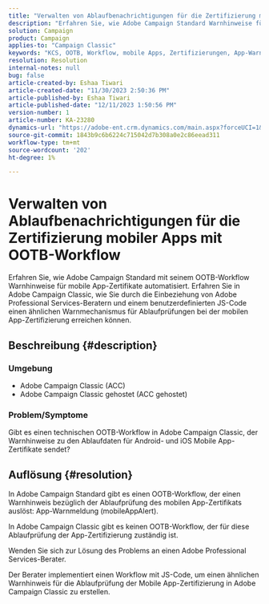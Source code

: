 ```yaml
---
title: "Verwalten von Ablaufbenachrichtigungen für die Zertifizierung mobiler Apps mit OOTB-Workflow"
description: "Erfahren Sie, wie Adobe Campaign Standard Warnhinweise für Zertifikate mobiler Apps automatisiert."
solution: Campaign
product: Campaign
applies-to: "Campaign Classic"
keywords: "KCS, OOTB, Workflow, mobile Apps, Zertifizierungen, App-Warnung, Fehlerbehebung, Ablauf, Ablauf, Benachrichtigungen"
resolution: Resolution
internal-notes: null
bug: false
article-created-by: Eshaa Tiwari
article-created-date: "11/30/2023 2:50:36 PM"
article-published-by: Eshaa Tiwari
article-published-date: "12/11/2023 1:50:56 PM"
version-number: 1
article-number: KA-23280
dynamics-url: "https://adobe-ent.crm.dynamics.com/main.aspx?forceUCI=1&pagetype=entityrecord&etn=knowledgearticle&id=0eb138cc-8f8f-ee11-8179-6045bd006b3d"
source-git-commit: 1843b9c6b6224c715042d7b308a0e2c86eead311
workflow-type: tm+mt
source-wordcount: '202'
ht-degree: 1%

---
```


# Verwalten von Ablaufbenachrichtigungen für die Zertifizierung mobiler Apps mit OOTB-Workflow


Erfahren Sie, wie Adobe Campaign Standard mit seinem OOTB-Workflow Warnhinweise für mobile App-Zertifikate automatisiert. Erfahren Sie in Adobe Campaign Classic, wie Sie durch die Einbeziehung von Adobe Professional Services-Beratern und einem benutzerdefinierten JS-Code einen ähnlichen Warnmechanismus für Ablaufprüfungen bei der mobilen App-Zertifizierung erreichen können.

## Beschreibung {#description}


### Umgebung

- Adobe Campaign Classic (ACC)
- Adobe Campaign Classic gehostet (ACC gehostet)


### Problem/Symptome

Gibt es einen technischen OOTB-Workflow in Adobe Campaign Classic, der Warnhinweise zu den Ablaufdaten für Android- und iOS Mobile App-Zertifikate sendet?




## Auflösung {#resolution}


In Adobe Campaign Standard gibt es einen OOTB-Workflow, der einen Warnhinweis bezüglich der Ablaufprüfung des mobilen App-Zertifikats auslöst: App-Warnmeldung (mobileAppAlert).

In Adobe Campaign Classic gibt es keinen OOTB-Workflow, der für diese Ablaufprüfung der App-Zertifizierung zuständig ist.

Wenden Sie sich zur Lösung des Problems an einen Adobe Professional Services-Berater.

Der Berater implementiert einen Workflow mit JS-Code, um einen ähnlichen Warnhinweis für die Ablaufprüfung der Mobile App-Zertifizierung in Adobe Campaign Classic zu erstellen.

